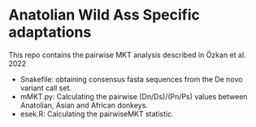 # Anatolian Wild Ass Specific adaptations
This repo contains the pairwise MKT analysis described in Özkan et al. 2022

- Snakefile: obtaining consensus fasta sequences from the De novo variant call set.
- mMKT.py: Calculating the pairwise (Dn/Ds)/(Pn/Ps) values between Anatolian, Asian and African donkeys.
- esek.R: Calculating the pairwiseMKT statistic.
